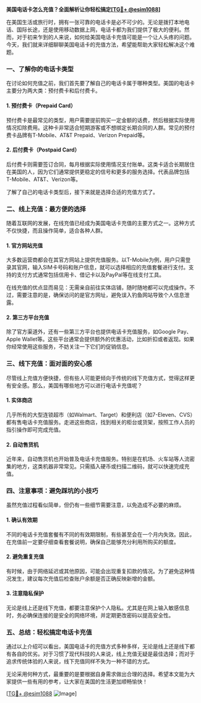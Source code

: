 **美国电话卡怎么充值？全面解析让你轻松搞定[[TG💪+ @esim1088](https://t.me/s/esim1088)]**

在美国生活或旅行时，拥有一张可靠的电话卡是必不可少的。无论是拨打本地电话、国际长途，还是使用移动数据上网，电话卡都为我们提供了极大的便利。然而，对于初来乍到的人来说，如何给美国电话卡充值可能是一个让人头疼的问题。今天，我们就来详细聊聊美国电话卡的充值方法，希望能帮助大家轻松解决这个难题。

### 一、了解你的电话卡类型

在讨论如何充值之前，我们首先要了解自己的电话卡属于哪种类型。美国的电话卡主要分为两大类：预付费卡和后付费卡。

#### 1. 预付费卡（Prepaid Card）

预付费卡是最常见的类型，用户需要提前购买一定金额的话费，然后根据实际使用情况扣除费用。这种卡非常适合短期游客或不想绑定长期合同的人群。常见的预付费卡品牌有T-Mobile、AT&T Prepaid、Verizon Prepaid等。

#### 2. 后付费卡（Postpaid Card）

后付费卡则需要签订合同，每月根据实际使用情况支付账单。这类卡适合长期居住在美国的人，因为它们通常提供更稳定的信号和更多的服务选择。代表品牌包括T-Mobile、AT&T、Verizon等。

了解了自己的电话卡类型后，接下来就是选择合适的充值方式了。

### 二、线上充值：最方便的选择

随着互联网的发展，在线充值已经成为美国电话卡充值的主要方式之一。这种方式不仅快捷，而且操作简单，适合各种人群。

#### 1. 官方网站充值

大多数运营商都会在其官方网站上提供充值服务。以T-Mobile为例，用户只需登录其官网，输入SIM卡号码和账户信息，就可以选择相应的充值套餐进行支付。支持的支付方式通常包括信用卡、借记卡以及PayPal等在线支付工具。

在线充值的优点显而易见：无需亲自前往实体店铺，随时随地都可以完成操作。不过，需要注意的是，确保访问的是官方网址，避免误入钓鱼网站导致个人信息泄露。

#### 2. 第三方平台充值

除了官方渠道外，还有一些第三方平台也提供电话卡充值服务，如Google Pay、Apple Wallet等。这些平台通常会提供额外的优惠活动，比如折扣或者返现。如果你经常使用这些服务，不妨关注一下它们的促销信息。

### 三、线下充值：面对面的安心感

尽管线上充值方便快捷，但有些人可能更倾向于传统的线下充值方式，觉得这样更有安全感。那么，美国有哪些地方可以进行电话卡充值呢？

#### 1. 实体商店

几乎所有的大型连锁超市（如Walmart、Target）和便利店（如7-Eleven、CVS）都有售电话卡充值服务。走进这些商店，找到相关的柜台或货架，按照工作人员的指引操作即可完成充值。

#### 2. 自动售货机

近年来，自动售货机也开始普及电话卡充值服务。特别是在机场、火车站等人流密集的地方，这类机器非常常见。只需插入硬币或扫描二维码，就可以快速完成充值。

### 四、注意事项：避免踩坑的小技巧

虽然充值过程看似简单，但仍有一些细节需要注意，以免造成不必要的麻烦。

#### 1. 确认有效期

不同的电话卡充值套餐有不同的有效期限制，有些甚至会在一个月内失效。因此，在充值前一定要仔细查看套餐说明，确保自己能够充分利用所购买的额度。

#### 2. 避免重复充值

有时候，由于网络延迟或其他原因，可能会出现重复扣款的情况。为了避免这种情况发生，建议每次充值后检查账户余额是否正确反映新增的金额。

#### 3. 注意隐私保护

无论是线上还是线下充值，都要注意保护个人隐私。尤其是在网上输入敏感信息时，务必确保连接的是安全的网络环境，并定期更改密码以提高安全性。

### 五、总结：轻松搞定电话卡充值

通过以上介绍可以看出，美国电话卡的充值方式多种多样，无论是线上还是线下都有各自的优劣。对于习惯了现代科技的人来说，线上充值无疑是最佳选择；而对于追求传统体验的人来说，线下充值同样不失为一种不错的方式。

无论采用何种方式，最重要的是要根据自身需求做出合理的选择。希望本文能为大家提供一些有用的参考，让大家在美国的生活更加顺畅愉快！

[[TG💪+ @esim1088](https://t.me/s/esim1088) ![Image](https://i.postimg.cc/4NQfJmqS/Snipaste-2025-05-13-00-14-12.png)]